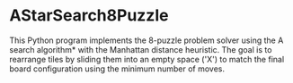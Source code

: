 # AStarSearch8Puzzle
This Python program implements the 8-puzzle problem solver using the A search algorithm* with the Manhattan distance heuristic. The goal is to rearrange tiles by sliding them into an empty space ('X') to match the final board configuration using the minimum number of moves.
